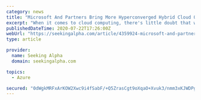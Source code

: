 ```yaml
---
category: news
title: "Microsoft And Partners Bring More Hyperconverged Hybrid Cloud Options To Azure"
excerpt: "When it comes to cloud computing, there's little doubt that we're in a hybrid world. At the company's partner-focused Inspire event, Microsoft unveiled several new hybrid cloud-focused additions to its Azure cloud computing platform."
publishedDateTime: 2020-07-22T17:26:00Z
webUrl: "https://seekingalpha.com/article/4359924-microsoft-and-partners-bring-hyperconverged-hybrid-cloud-options-to-azure"
type: article

provider:
  name: Seeking Alpha
  domain: seekingalpha.com

topics:
  - Azure

secured: "0dWgkMRFxArKOW2Xwc9i4fSabF/+Q5ZrasCgt9oXqaO+Xvuk3/nmm3xKJWDPgK0BdHc/3rsDRuyAM9f0FqI+YepwMoj0pYC5WUBYagmgHeuvLEvmwUd6OqqRHp4y5oKawqv62zNkaAOu09StGVhDH5QJoyhzc4LpPwzEW89z496g0mFhGyPHfaAY7vofdKsU6kxi6P+zwXfWHIwaPZcoBQu2kqAYt3shI7vINh7B1wqWz+ztmD50IUKlgvcvRUaUar435CMoFanDm96IBu062NObr8JKl2ZufDV5UQMj2o6omTzvsNr7K5arpl1kCvjuPjxbf7/RXbdL4e4pwZ3o8A==;fQDmO7zB7vJMMj9siez+IA=="
---
```


